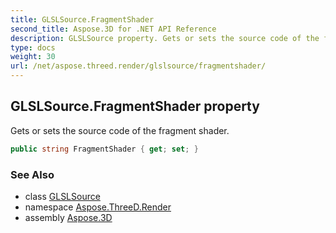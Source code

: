 ```yaml
---
title: GLSLSource.FragmentShader
second_title: Aspose.3D for .NET API Reference
description: GLSLSource property. Gets or sets the source code of the fragment shader
type: docs
weight: 30
url: /net/aspose.threed.render/glslsource/fragmentshader/
---
```

## GLSLSource.FragmentShader property

Gets or sets the source code of the fragment shader.

```csharp
public string FragmentShader { get; set; }
```

### See Also

* class [GLSLSource](../)
* namespace [Aspose.ThreeD.Render](../../glslsource/)
* assembly [Aspose.3D](../../../)


